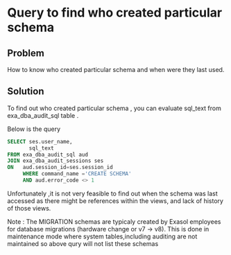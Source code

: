 # Query to find who created particular schema

## Problem

How to know who created particular schema and when were they last used.

## Solution

To find out who created particular schema , you can evaluate sql_text from exa_dba_audit_sql table . 

Below is the query 

```sql
SELECT ses.user_name,
       sql_text
FROM exa_dba_audit_sql aud
JOIN exa_dba_audit_sessions ses
ON   aud.session_id=ses.session_id
     WHERE command_name ='CREATE SCHEMA'
     AND aud.error_code <> 1
```  

Unfortunately ,it is not very feasible to find out when the schema was last accessed as there might be references within the views, and lack of history of those views. 

Note : The MIGRATION schemas are typicaly created by Exasol employees for database migrations (hardware change or v7 -> v8).
       This is done in maintenance mode where system tables,including auditing are not maintained so above qury will not list these schemas
